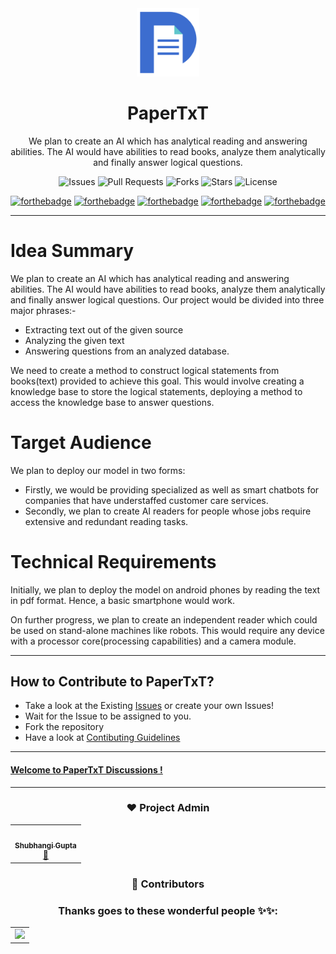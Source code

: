 <div align="center">

<img src="./images/logo-bt.png" alt="hello" width="100" >

# PaperTxT
We plan to create an AI which has analytical reading and answering abilities.
The AI would have abilities to read books, analyze them analytically and finally answer logical questions.

![Issues](https://img.shields.io/github/issues/shubhigupta991/PaperTxT)
![Pull Requests](https://img.shields.io/github/issues-pr/shubhigupta991/PaperTxT)
![Forks](https://img.shields.io/github/forks/shubhigupta991/PaperTxT)
![Stars](https://img.shields.io/github/stars/shubhigupta991/PaperTxT)
![License](https://img.shields.io/github/license/shubhigupta991/PaperTxT)

[![forthebadge](https://forthebadge.com/images/badges/built-with-love.svg)](https://forthebadge.com)
[![forthebadge](https://forthebadge.com/images/badges/made-with-python.svg)](https://forthebadge.com)
[![forthebadge](https://forthebadge.com/images/badges/made-with-javascript.svg)](https://forthebadge.com)
[![forthebadge](https://forthebadge.com/images/badges/uses-git.svg)](https://forthebadge.com)
[![forthebadge](https://forthebadge.com/images/badges/makes-people-smile.svg)](https://forthebadge.com)

</div>

---

# Idea Summary

We plan to create an AI which has analytical reading and answering abilities.
The AI would have abilities to read books, analyze them analytically and finally answer logical questions.
Our project would be divided into three major phrases:-

* Extracting text out of the given source
* Analyzing the given text
* Answering questions from an analyzed database.

We need to create a method to construct logical statements from books(text) provided to achieve this goal. This would involve creating a knowledge base to store the logical statements, deploying a method to access the knowledge base to answer questions.

# Target Audience

We plan to deploy our model in two forms:

* Firstly, we would be providing specialized as well as smart chatbots for companies that have understaffed customer care services.
* Secondly, we plan to create AI readers for people whose jobs require extensive and redundant reading tasks.

# Technical Requirements

Initially, we plan to deploy the model on android phones by reading the text in pdf format. Hence, a basic smartphone would work.

On further progress, we plan to create an independent reader which could be used on stand-alone machines like robots. This would require any device with a processor core(processing capabilities) and a camera module.

---

## How to Contribute to PaperTxT?

- Take a look at the Existing [Issues](https://github.com/shubhigupta991/PaperTxT/issues) or create your own Issues!
- Wait for the Issue to be assigned to you.
- Fork the repository
- Have a look at [Contibuting Guidelines](https://github.com/shubhigupta991/PaperTxT/blob/main/CONTRIBUTING.md)

---

#### [Welcome to PaperTxT Discussions !](https://github.com/shubhigupta991/PaperTxT/discussions)

---

<div align="center">

### ❤️ Project Admin

 <table>
 	<tr>
 		<td align="center">
 			<a href="https://github.com/shubhigupta991">
 				<img src="https://avatars.githubusercontent.com/u/58917829?s=400&u=a792b01ef12ba7f84049ee3382f256738dc0a0de&v=4" width="100px" alt="" />
 				<br /> <sub><b>Shubhangi Gupta</b></sub>
 			</a>
 			<br /> <a href="https://github.com/shubhigupta991">
 		   👑
 	    </a>
 		</td>
 	</tr>
 </table>

### 🌟 Contributors

### Thanks goes to these wonderful people ✨✨:

<table>
	<tr>
		<td>
       <a href="https://github.com/shubhigupta991/PaperTxT/graphs/contributors">
       <img src="https://contrib.rocks/image?repo=shubhigupta991/PaperTxT" />
       </a>
		</td>
	</tr>
</table>
</div>
